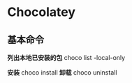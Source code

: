 

# Chocolatey

## 基本命令

**列出本地已安装的包**
choco list -local-only

**安装**
choco install <pkg>
**卸载**
choco uninstall <pkg>